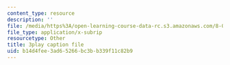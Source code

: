 ```yaml
---
content_type: resource
description: ''
file: /media/https%3A/open-learning-course-data-rc.s3.amazonaws.com/8-03sc-physics-iii-vibrations-and-waves-fall-2016/b14d4fee3ad65266bc3bb339f11c82b9_Dlhma3z57SA.vtt
file_type: application/x-subrip
resourcetype: Other
title: 3play caption file
uid: b14d4fee-3ad6-5266-bc3b-b339f11c82b9
---
```

